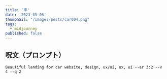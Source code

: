 ```yaml
---
title: '車'
date: '2023-05-05'
thumbnail: "/images/posts/car004.png"
tags:
  - midjourney
published: false
---
```


## 呪文（プロンプト）
```
Beautiful landing for car website, design, ux/ui, ux, ui --ar 3:2 --v 4 --q 2
```
